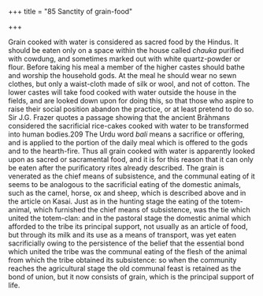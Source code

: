 +++
title = "85 Sanctity of grain-food"

+++

Grain cooked with water is considered as sacred food by the Hindus. It should be eaten only on a space within the house called *chauka* purified with cowdung, and sometimes marked out with white quartz-powder or flour. Before taking his meal a member of the higher castes should bathe and worship the household gods. At the meal he should wear no sewn clothes, but only a waist-cloth made of silk or wool, and not of cotton. The lower castes will take food cooked with water outside the house in the fields, and are looked down upon for doing this, so that those who aspire to raise their social position abandon the practice, or at least pretend to do so. Sir J.G. Frazer quotes a passage showing that the ancient Brāhmans considered the sacrificial rice-cakes cooked with water to be transformed into human bodies.209 The Urdu word *bali* means a sacrifice or offering, and is applied to the portion of the daily meal which is offered to the gods and to the hearth-fire. Thus all grain cooked with water is apparently looked upon as sacred or sacramental food, and it is for this reason that it can only be eaten after the purificatory rites already described. The grain is venerated as the chief means of subsistence, and the communal eating of it seems to be analogous to the sacrificial eating of the domestic animals, such as the camel, horse, ox and sheep, which is described above and in the article on Kasai. Just as in the hunting stage the eating of the totem-animal, which furnished the chief means of subsistence, was the tie which united the totem-clan: and in the pastoral stage the domestic animal which afforded to the tribe its principal support, not usually as an article of food, but through its milk and its use as a means of transport, was yet eaten sacrificially owing to the persistence of the belief that the essential bond which united the tribe was the communal eating of the flesh of the animal from which the tribe obtained its subsistence: so when the community reaches the agricultural stage the old communal feast is retained as the bond of union, but it now consists of grain, which is the principal support of life. 



